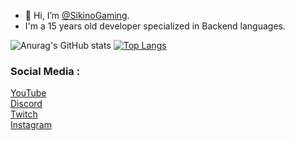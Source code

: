 - 👋 Hi, I’m [@SikinoGaming](https://github.com/SikinoGaming).
- I'm a 15 years old developer specialized in Backend languages.

![Anurag's GitHub stats](https://github-readme-stats.vercel.app/api?username=SikinoGaming&count_private=true)
 [![Top Langs](https://github-readme-stats.vercel.app/api/top-langs/?username=SikinoGaming&exclude_repo=SikinoGaming&langs_count=5)](https://github.com/anuraghazra/github-readme-stats) 


### Social Media :
[YouTube](https://www.youtube.com/channel/UC08jBD4MwfhkNOR2gUS06CQ)<br>
[Discord](https://discord.gg/NaV9vwaUdx)<br>
[Twitch](https://www.twitch.tv/sikinogamingyt)<br>
[Instagram](https://www.instagram.com/sikinogaming/)<br>

<!---
SikinoGaming/SikinoGaming is a ✨ special ✨ repository because its `README.md` (this file) appears on your GitHub profile.
You can click the Preview link to take a look at your changes.
--->
